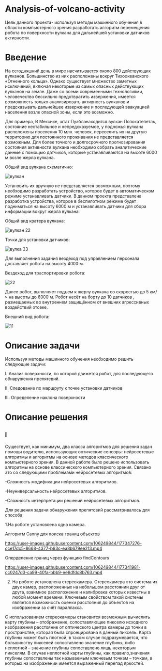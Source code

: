 # Analysis-of-volcano-activity
Цель данного проекта- используя методы машинного обучения в области компьютерного зрения разработать алгоритм перемещения робота по поверхности вулкана для дальнейшей установки датчиков активности.

# Введение

На сегодняшний день в мире насчитывается около 800 действующих вулканов. Большинство из них расположены вокруг Тихоокеанского «Огненного кольца». Однако существует множество заметных исключений, включая некоторые из самых опасных действующих вулканов на земле. Даже со всеми современными технологиями, человечество бессильно предотвратить извержения, имеется возможность только анализировать активность вулканов и предсказывать дальнейшее извержение и последующей эвакуацией населения возле опасной зоны, если это возможно.

Для примера, В Мексике, штат Пуэбланаходится вулкан Попокатепетль, состояние нестабильное и непредсказуемое, у подножья вулкана расположены поселения 10 млн. человек, переселить их на другую территорию для постоянного проживания не представляется возможным. Для более точного и долгосрочного прогнозирования состояния активности вулкана необходимо собрать аналитические данные с помощью датчиков, которые устанавливаются на высоте 6000 м возле жерла вулкана.

Общий вид вулкана схематично:

![вулкан](https://user-images.githubusercontent.com/106249844/176167437-1539c047-5f57-4642-ba29-e3c40ef2596f.JPG)

Установить их вручную не представляется возможным, поэтому необходимо разработать устройство, которое будет в автоматическом режиме устанавливать датчики.
В данном проекта представлена разработка устройства, которое в беспилотном режиме будет подниматься на высоту 6000 м и устанавливать датчики для сбора информации вокруг жерла вулкана.

Общий вид кратера вулкана:

![вулкан 22](https://user-images.githubusercontent.com/106249844/176174742-0c03419a-4b04-497c-ade8-f3a2cc930a45.JPG)

Точки для установки датчиков:

![вулка 33](https://user-images.githubusercontent.com/106249844/176174523-e725106d-f8e9-415d-9192-9b8ebfe6b7b4.JPG)

Для выполнения задания вездеход под управлением персонала доставляет робота на высоту 4000 м. 

Вездеход для траспортировки робота:

![22](https://user-images.githubusercontent.com/106249844/176174824-6cfd1dd6-a3e3-47bb-a9d9-fba2c292fea8.JPG)

Далее робот, выполняет подъем к жерлу вулкана со скоростью до 5 км/ч на высоты до 6000 м.
Робот несёт на борту до 10 датчиков , размещаемых во внутреннем  защищённом от внешних агрессивных воздействий отсеке.

Внешний вид робота:

![11](https://user-images.githubusercontent.com/106249844/176174777-ce95cc12-0cb4-4413-a4a6-e448e7900497.JPG)

# Описание задачи

Используя методы машинного обучения необходимо решить следующие задачи:

I. Анализ поверхности, по которой движется робот, для последующего обнаружения препятсвий.

II. Следование по маршруту к точке установки датчиков

III. Определение наклона поверхности

# Описание решения

## I
Существует, как минимум, два класса алгоритмов для решения задач помощи водителю, использующих оптические сенсоры: нейросетевые алгоритмы
и алгоритмы на основе методов классического компьютерного зрения. В данной работе было решено использовать алгоритмы на основе классического
компьютерного зрения. Связано это со следующими проблемами нейросетевых алгоритмов:

-Сложность модификации нейросетевых алгоритмов.

-Неуниверсальность нейросетевых алгоритмов.

-Сложность интерпретации решений нейросетевых алгоритмов.

Для решения задачи обнаружения препятсвий рассматривалось для способа:

1.На роботе установлена одна камера.

Алгоритм Canny для поиска границ объектов

https://user-images.githubusercontent.com/106249844/177347276-cce17dc5-8668-4377-b93c-ea8b679ee213.mp4

Оперделение границ через функцию findContours

https://user-images.githubusercontent.com/106249844/177341981-cc0247d3-ca99-40fa-bbb9-ee8dfdc8b763.mp4

2. На роботе установлена стереокамера.
Стереокамера это система из двух камер, расположенных на небольшом расстоянии друг от друга, взаимное расположение и калибровка которых известны в любой момент времени. Ключевым свойством такой системы является возможность оценки расстояния до объектов на изображении за счёт параллакса.

С использованием стереокамеры становится возможным вычислить карту глубины – отображение, сопоставляющее пикселю исходного изображения расстояние от оптического центра камеры до точки в пространстве, которая была спроецирована в данный пиксель. Карта глубины может быть плотной, в таком случае подразумевается, что большинству пикселей сопоставлено значение глубины, либо неплотной – значение глубины сопоставлено лишь некоторым пикселям. В случае неплотной карты глубины, как правило,значения глубины сопоставлены так называемым ключевым точкам – точкам, в которых на изображении имеется выраженный перепад яркостей.



